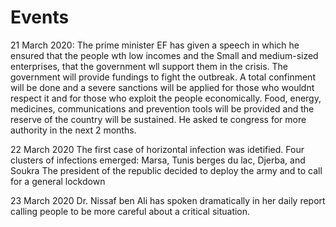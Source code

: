 # Events

21 March 2020:
The prime minister EF has given a speech in which he ensured that the people wth low incomes and the Small and medium-sized enterprises, that the government wll support them in the crisis. The government will provide fundings to fight the outbreak. A total confinment will be done and a severe sanctions will be applied for those who wouldnt respect it and for those who exploit the people economically. Food, energy, medicines, communications and prevention tools will be provided and the reserve of the country will be sustained. He asked te congress for more authority in the next 2 months.

22 March 2020 
The first case of horizontal infection was idetified. 
Four clusters of infections emerged: Marsa, Tunis berges du lac, Djerba, and Soukra
The president of the republic decided to deploy the army and to call for a general lockdown 

23 March 2020
Dr. Nissaf ben Ali has spoken dramatically in her daily report calling people to be more careful about a critical situation.
